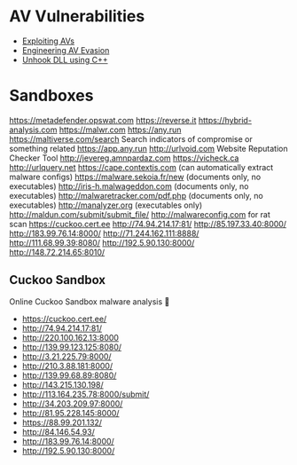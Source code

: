 # AV Vulnerabilities

- [Exploiting AVs](https://www.rack911labs.com/research/exploiting-almost-every-antivirus-software/)
- [Engineering AV Evasion](https://blog.scrt.ch/2020/06/19/engineering-antivirus-evasion/)
- [Unhook DLL using C++](https://ired.team/offensive-security/defense-evasion/how-to-unhook-a-dll-using-c++)


# Sandboxes

https://metadefender.opswat.com
https://reverse.it
https://hybrid-analysis.com
https://malwr.com
https://any.run
https://maltiverse.com/search Search indicators of compromise or something related
https://app.any.run 
http://urlvoid.com Website Reputation Checker Tool
http://jevereg.amnpardaz.com 
https://vicheck.ca
http://urlquery.net
https://cape.contextis.com (can automatically extract malware configs)
https://malware.sekoia.fr/new  (documents only, no executables)
http://iris-h.malwageddon.com   (documents only, no executables) 
http://malwaretracker.com/pdf.php (documents only, no executables)
http://manalyzer.org  (executables only)
http://maldun.com/submit/submit_file/
http://malwareconfig.com for rat scan
https://cuckoo.cert.ee
http://74.94.214.17:81/
http://85.197.33.40:8000/
http://183.99.76.14:8000/
http://71.244.162.111:8888/
http://111.68.99.39:8080/
http://192.5.90.130:8000/
http://148.72.214.65:8010/


## Cuckoo Sandbox

Online Cuckoo Sandbox malware analysis 🔰


- https://cuckoo.cert.ee/
- http://74.94.214.17:81/
- http://220.100.162.13:8000
- http://139.99.123.125:8080/
- http://3.21.225.79:8000/
- http://210.3.88.181:8000/
- http://139.99.68.89:8080/
- http://143.215.130.198/
- http://113.164.235.78:8000/submit/
- http://34.203.209.97:8000/
- http://81.95.228.145:8000/
- https://88.99.201.132/
- http://84.146.54.93/
- http://183.99.76.14:8000/
- http://192.5.90.130:8000/
